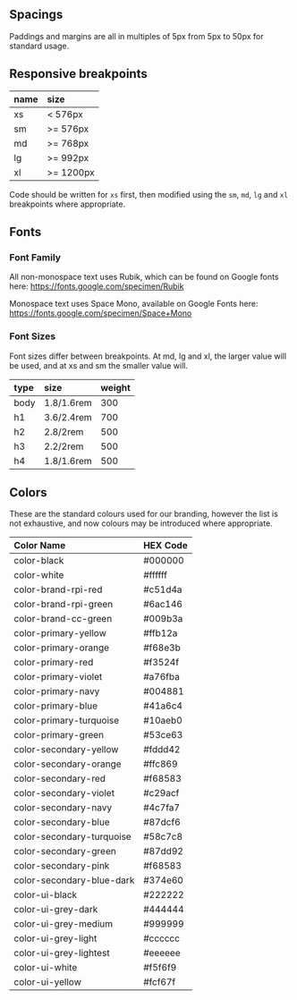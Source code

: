 ## Spacings
Paddings and margins are all in multiples of 5px from 5px to 50px for standard usage.

## Responsive breakpoints
| name | size |
|:--|:--|
| xs | < 576px |
| sm | >= 576px |
| md | >= 768px |
| lg | >= 992px |
| xl | >= 1200px |

Code should be written for `xs` first, then modified using the `sm`, `md`, `lg` and `xl` breakpoints where appropriate.

## Fonts
### Font Family
All non-monospace text uses Rubik, which can be found on Google fonts here: https://fonts.google.com/specimen/Rubik

Monospace text uses Space Mono, available on Google Fonts here: https://fonts.google.com/specimen/Space+Mono

### Font Sizes
Font sizes differ between breakpoints. At md, lg and xl, the larger value will be used, and at xs and sm the smaller value will.

| type | size | weight |
|:--|:--|:--|
| body | 1.8/1.6rem | 300 |
| h1 | 3.6/2.4rem | 700 |
| h2 | 2.8/2rem | 500 |
| h3 | 2.2/2rem | 500 |
| h4 | 1.8/1.6rem | 500 |

## Colors

These are the standard colours used for our branding, however the list is not exhaustive, and now colours may be introduced where appropriate.

| Color Name | HEX Code  |
|:--|:--|
| color-black | #000000 |
| color-white | #ffffff |
| color-brand-rpi-red | #c51d4a |
| color-brand-rpi-green | #6ac146 |
| color-brand-cc-green | #009b3a |
| color-primary-yellow | #ffb12a |
| color-primary-orange | #f68e3b |
| color-primary-red | #f3524f |
| color-primary-violet | #a76fba |
| color-primary-navy | #004881 |
| color-primary-blue | #41a6c4 |
| color-primary-turquoise | #10aeb0 |
| color-primary-green | #53ce63 |
| color-secondary-yellow | #fddd42 |
| color-secondary-orange | #ffc869 |
| color-secondary-red | #f68583 |
| color-secondary-violet | #c29acf |
| color-secondary-navy | #4c7fa7 |
| color-secondary-blue | #87dcf6 |
| color-secondary-turquoise | #58c7c8 |
| color-secondary-green | #87dd92 |
| color-secondary-pink | #f68583 |
| color-secondary-blue-dark | #374e60 |
| color-ui-black | #222222 |
| color-ui-grey-dark | #444444 |
| color-ui-grey-medium | #999999 |
| color-ui-grey-light | #cccccc |
| color-ui-grey-lightest | #eeeeee |
| color-ui-white | #f5f6f9 |
| color-ui-yellow | #fcf67f |
